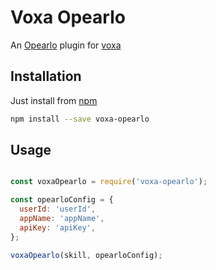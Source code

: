 Voxa Opearlo
===========

An [Opearlo](https://www.npmjs.com/package/opearlo-analytics) plugin for [voxa](https://mediarain.github.io/voxa/)

Installation
-------------

Just install from [npm](https://www.npmjs.com/package/voxa-opearlo)

```bash
npm install --save voxa-opearlo
```

Usage
------

```javascript

const voxaOpearlo = require('voxa-opearlo');

const opearloConfig = {
  userId: 'userId',
  appName: 'appName',
  apiKey: 'apiKey',
};

voxaOpearlo(skill, opearloConfig);

```